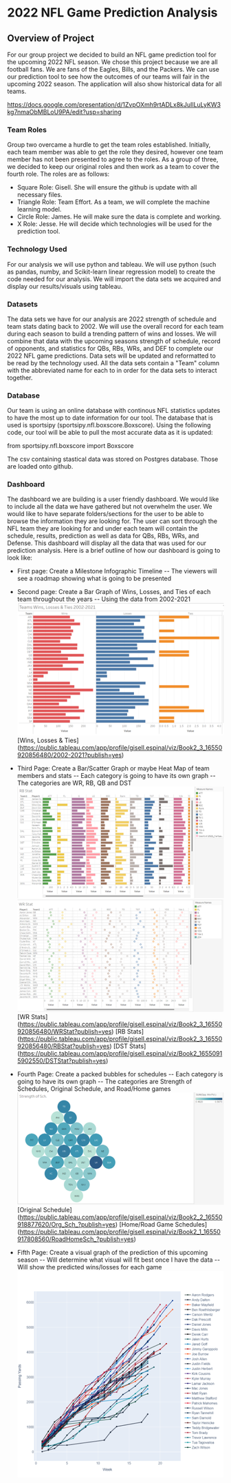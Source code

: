 # 2022 NFL Game Prediction Analysis

## Overview of Project
For our group project we decided to build an NFL game prediction tool for the upcoming 2022 NFL season. We chose this project because we are all football fans. We are fans of the Eagles, Bills, and the Packers. We can use our prediction tool to see how the outcomes of our teams will fair in the upcoming 2022 season. The application will also show historical data for all teams. 

https://docs.google.com/presentation/d/1ZvpOXmh9rtADLx8kJuIlLuLyKW3kg7nmaObMBLoU9PA/edit?usp=sharing 
  
### Team Roles
Group two overcame a hurdle to get the team roles established. Initially, each team member was able to get the role they desired, however one team member has not been presented to agree to the roles. As a group of three, we decided to keep our original roles and then work as a team to cover the fourth role. The roles are as follows:

- Square Role: Gisell. She will ensure the github is update with all necessary files. 
- Triangle Role: Team Effort. As a team, we will complete the machine learning model. 
- Circle Role: James. He will make sure the data is complete and working. 
- X Role: Jesse. He will decide which technologies will be used for the prediction tool.

### Technology Used
For our analysis we will use python and tableau. We will use python (such as pandas, numby, and Scikit-learn linear regression model) to create the code needed for our analysis. We will import the data sets we acquired and display our results/visuals using tableau.
    
### Datasets
The data sets we have for our analysis are 2022 strength of schedule and team stats dating back to 2002. We will use the overall record for each team during each season to build a trending pattern of wins and losses. We will combine that data with the upcoming seasons strength of schedule, record of opponents, and statistics for QBs, RBs, WRs, and DEF to complete our 2022 NFL game predictions. Data sets will be updated and reformatted to be read by the technology used. All the data sets contain a "Team" column with the abbreviated name for each to in order for the data sets to interact together. 

### Database
Our team is using an online database with continous NFL statistics updates to have the most up to date information for our tool. The database that is used is sportsipy (sportsipy.nfl.boxscore.Boxscore). Using the following code, our tool will be able to pull the most accurate data as it is updated:

from sportsipy.nfl.boxscore import Boxscore

The csv containing stastical data was stored on Postgres database. Those are loaded onto github.

### Dashboard
The dashboard we are building is a user friendly dashboard. We would like to include all the data we have gathered but not overwhelm the user. We would like to have separate folders/sections for the user to be able to browse the information they are looking for. The user can sort through the NFL team they are looking for and under each team will contain the schedule, results, prediction as well as data for QBs, RBs, WRs, and Defense. This dashboard will display all the data that was used for our prediction analysis. Here is a brief outline of how our dashboard is going to look like:

- First page: Create a Milestone Infographic Timeline
  -- The viewers will see a roadmap showing what is going to be presented
  
- Second page: Create a Bar Graph of Wins, Losses, and Ties of each team throughout the years
  -- Using the data from 2002-2021
  ![1](https://github.com/gespinal25/Final_Project/blob/main/NFL_2002-2021_bg.png)
  [Wins, Losses & Ties] (https://public.tableau.com/app/profile/gisell.espinal/viz/Book2_3_16550920856480/2002-2021?publish=yes)
  
- Third Page: Create a Bar/Scatter Graph or maybe Heat Map of team members and stats
  -- Each category is going to have its own graph
  -- The categories are WR, RB, QB and DST
  ![2](https://github.com/gespinal25/Final_Project/blob/main/RB_Stat.png)
  ![3](https://github.com/gespinal25/Final_Project/blob/main/WR_Stat.png)
  [WR Stats] (https://public.tableau.com/app/profile/gisell.espinal/viz/Book2_3_16550920856480/WRStat?publish=yes)
  [RB Stats] (https://public.tableau.com/app/profile/gisell.espinal/viz/Book2_3_16550920856480/RBStat?publish=yes)
  [DST Stats] (https://public.tableau.com/app/profile/gisell.espinal/viz/Book2_16550915902550/DSTStat?publish=yes)
  
- Fourth Page: Create a packed bubbles for schedules
  -- Each category is going to have its own graph
  -- The categories are Strength of Schedules, Original Schedule, and Road/Home games
  ![4](https://github.com/gespinal25/Final_Project/blob/main/Strength_Sch.png)
  [Original Schedule] (https://public.tableau.com/app/profile/gisell.espinal/viz/Book2_2_16550918877620/Org_Sch_?publish=yes)
  [Home/Road Game Schedules] (https://public.tableau.com/app/profile/gisell.espinal/viz/Book2_1_16550917808560/RoadHomeSch_?publish=yes)
  
  
- Fifth Page: Create a visual graph of the prediction of this upcoming season
  -- Will determine what visual will fit best once I have the data
  -- Will show the predicted wins/losses for each game
![5](https://github.com/gespinal25/Final_Project/blob/main/2021_QB_Stats_Plotly.png)
